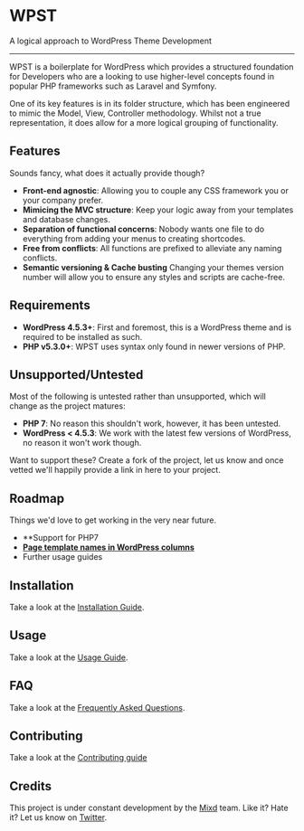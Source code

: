 # WPST
A logical approach to WordPress Theme Development

---

WPST is a boilerplate for WordPress which provides a structured foundation for Developers who are a looking to use higher-level concepts found in popular PHP frameworks such as Laravel and Symfony.

One of its key features is in its folder structure, which has been engineered to mimic the Model, View, Controller methodology. Whilst not a true representation, it does allow for a more logical grouping of functionality.

## Features

Sounds fancy, what does it actually provide though?

- **Front-end agnostic**: Allowing you to couple any CSS framework you or your company prefer.
- **Mimicing the MVC structure**: Keep your logic away from your templates and database changes.
- **Separation of functional concerns**: Nobody wants one file to do everything from adding your menus to creating shortcodes.
- **Free from conflicts**: All functions are prefixed to alleviate any naming conflicts.
- **Semantic versioning & Cache busting** Changing your themes version number will allow you to ensure any styles and scripts are cache-free.

## Requirements

- **WordPress 4.5.3+**: First and foremost, this is a WordPress theme and is required to be installed as such.
- **PHP v5.3.0+**: WPST uses syntax only found in newer versions of PHP.

## Unsupported/Untested

Most of the following is untested rather than unsupported, which will change as the project matures:

- **PHP 7**: No reason this shouldn't work, however, it has been untested.
- **WordPress < 4.5.3**: We work with the latest few versions of WordPress, no reason it won't work though.

Want to support these? Create a fork of the project, let us know and once vetted we'll happily provide a link in here to your project.

## Roadmap

Things we'd love to get working in the very near future.

- **Support for PHP7
- **[Page template names in WordPress columns](https://github.com/Mixd/wpst/issues/23)**
- Further usage guides

## Installation

Take a look at the [Installation Guide](https://github.com/Mixd/wp-deploy/wiki/Installation).

## Usage

Take a look at the [Usage Guide](https://github.com/Mixd/wp-deploy/wiki/Usage).

## FAQ

Take a look at the [Frequently Asked Questions](https://github.com/Mixd/wp-deploy/wiki/FAQ).

## Contributing

Take a look at the [Contributing guide](https://github.com/Mixd/wp-deploy/wiki/Contributing)

## Credits

This project is under constant development by the [Mixd](http://www.mixd.co.uk) team. Like it? Hate it? Let us know on [Twitter](http://twitter.com/mixd).
